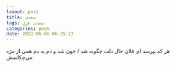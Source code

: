 ```yaml
---
layout: post
title: سعدی
tags: سعدی غزل
categories: poem
date: 2022-06-06 06:35:23
---
```


هر که بپرسد ای فلان حال دلت چگونه شد / خون شد و دم به دم همی از مژه می‌چکانمش

